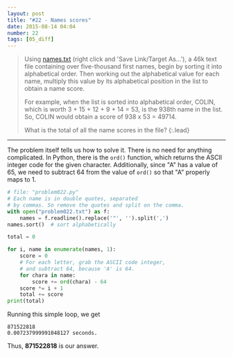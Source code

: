 ```yaml
---
layout: post
title: "#22 - Names scores"
date: 2015-08-14 04:04
number: 22
tags: [05_diff]
---
```

> Using [names.txt](https://projecteuler.net/project/resources/p022_names.txt) (right click and 'Save Link/Target As...'), a 46k text file containing over five-thousand first names, begin by sorting it into alphabetical order. Then working out the alphabetical value for each name, multiply this value by its alphabetical position in the list to obtain a name score.
> 
> For example, when the list is sorted into alphabetical order, COLIN, which is worth 3 + 15 + 12 + 9 + 14 = 53, is the 938th name in the list. So, COLIN would obtain a score of 938 x 53 = 49714.
> 
> What is the total of all the name scores in the file?
{:.lead}
* * *

The problem itself tells us how to solve it. There is no need for anything complicated. In Python, there is the `ord()` function, which returns the ASCII integer code for the given character. Additionally, since "A" has a value of 65, we need to subtract 64 from the value of `ord()` so that "A" properly maps to 1.
```python
# file: "problem022.py"
# Each name is in double quotes, separated
# by commas. So remove the quotes and split on the comma.
with open("problem022.txt") as f:
    names = f.readline().replace('"', '').split(',')
names.sort()  # sort alphabetically

total = 0

for i, name in enumerate(names, 1):
    score = 0
    # For each letter, grab the ASCII code integer,
    # and subtract 64, because 'A' is 64.
    for chara in name:
        score += ord(chara) - 64
    score *= i + 1
    total += score
print(total)
```
Running this simple loop, we get
```
871522818
0.007237999991048127 seconds.
```
Thus, **871522818** is our answer.